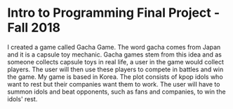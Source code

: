 # Intro to Programming Final Project - Fall 2018

I created a game called Gacha Game. The word gacha comes from Japan and it is a capsule toy mechanic. Gacha games stem from this idea and as someone collects capsule toys in real life, a user in the game would collect players. The user will then use these players to compete in battles and win the game. My game is based in Korea. The plot consists of kpop idols who want to rest but their companies want them to work. The user will have to summon idols and beat opponents, such as fans and companies, to win the idols' rest.
